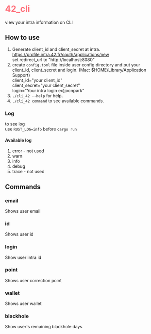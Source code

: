 # <span style="color: rgb(255, 111, 122)"> 42_cli </span>
view your intra information on CLI

## How to use
1. Generate client_id and client_secret at intra.\
https://profile.intra.42.fr/oauth/applications/new  \
set redirect_url to "http://localhost:8080"
2. create `config.toml` file inside user config directory and put your client_id, client_secret and login. (Mac: $HOME/Library/Application Support) \
	client_id="your client_id" \
	client_secret="your client_secret" \
	login="Your intra login ex)joonpark"
3. `./cli_42 --help` for help.
4. `./cli_42 command` to see available commands.

### Log
to see log \
use `RUST_LOG=info` before `cargo run`

#### Available log
1. error - not used
2. warn
3. info
4. debug
5. trace - not used

## Commands
### email
Shows user email
### id
Shows user id
### login
Show user intra id
### point
Shows user correction point
### wallet
Shows user wallet
### blackhole
Show user's remaining blackhole days.